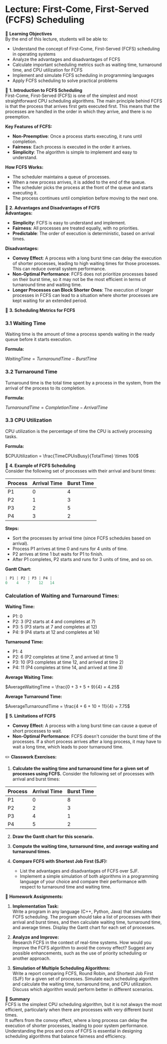 # Lecture: First-Come, First-Served (FCFS) Scheduling

🎯 **Learning Objectives**  
By the end of this lecture, students will be able to:  
- Understand the concept of First-Come, First-Served (FCFS) scheduling in operating systems  
- Analyze the advantages and disadvantages of FCFS  
- Calculate important scheduling metrics such as waiting time, turnaround time, and CPU utilization for FCFS  
- Implement and simulate FCFS scheduling in programming languages  
- Apply FCFS scheduling to solve practical problems

🧠 **1. Introduction to FCFS Scheduling**  
First-Come, First-Served (FCFS) is one of the simplest and most straightforward CPU scheduling algorithms. The main principle behind FCFS is that the process that arrives first gets executed first. This means that the processes are handled in the order in which they arrive, and there is no preemption.

**Key Features of FCFS:**  
- **Non-Preemptive**: Once a process starts executing, it runs until completion.  
- **Fairness**: Each process is executed in the order it arrives.  
- **Simplicity**: The algorithm is simple to implement and easy to understand.  

**How FCFS Works:**  
- The scheduler maintains a queue of processes.  
- When a new process arrives, it is added to the end of the queue.  
- The scheduler picks the process at the front of the queue and starts executing it.  
- The process continues until completion before moving to the next one.

🧠 **2. Advantages and Disadvantages of FCFS**  
**Advantages:**  
- **Simplicity**: FCFS is easy to understand and implement.  
- **Fairness**: All processes are treated equally, with no priorities.  
- **Predictable**: The order of execution is deterministic, based on arrival times.  

**Disadvantages:**  
- **Convoy Effect**: A process with a long burst time can delay the execution of shorter processes, leading to high waiting times for those processes. This can reduce overall system performance.  
- **Non-Optimal Performance**: FCFS does not prioritize processes based on their burst time, so it may not be the most efficient in terms of turnaround time and waiting time.  
- **Longer Processes can Block Shorter Ones**: The execution of longer processes in FCFS can lead to a situation where shorter processes are kept waiting for an extended period.

🧠 **3. Scheduling Metrics for FCFS**  
### 3.1 Waiting Time  
Waiting time is the amount of time a process spends waiting in the ready queue before it starts execution.  

**Formula:**

$WaitingTime = TurnaroundTime - BurstTime$

### 3.2 Turnaround Time  
Turnaround time is the total time spent by a process in the system, from the arrival of the process to its completion.  

**Formula:**

$TurnaroundTime = CompletionTime - ArrivalTime$

### 3.3 CPU Utilization  
CPU utilization is the percentage of time the CPU is actively processing tasks.  

**Formula:**

$CPUUtilization = \frac{TimeCPUisBusy}{TotalTime} \times 100$

🧠 **4. Example of FCFS Scheduling**  
Consider the following set of processes with their arrival and burst times:

| Process | Arrival Time | Burst Time |
| ------- | ------------ | ---------- |
| P1      | 0            | 4          |
| P2      | 1            | 3          |
| P3      | 2            | 5          |
| P4      | 3            | 2          |

**Steps:**  
- Sort the processes by arrival time (since FCFS schedules based on arrival).  
- Process P1 arrives at time 0 and runs for 4 units of time.  
- P2 arrives at time 1 but waits for P1 to finish.  
- After P1 completes, P2 starts and runs for 3 units of time, and so on.

**Gantt Chart:**

```cpp
| P1 | P2 | P3 | P4 |
0    4    7    12   14
```
### Calculation of Waiting and Turnaround Times:
**Waiting Time:**

- P1: 0  
- P2: 3 (P2 starts at 4 and completes at 7)  
- P3: 5 (P3 starts at 7 and completes at 12)  
- P4: 9 (P4 starts at 12 and completes at 14)  

**Turnaround Time:**

- P1: 4  
- P2: 6 (P2 completes at time 7, and arrived at time 1)  
- P3: 10 (P3 completes at time 12, and arrived at time 2)  
- P4: 11 (P4 completes at time 14, and arrived at time 3)  

**Average Waiting Time:**

$AverageWaitingTime = \frac{0 + 3 + 5 + 9}{4} = 4.25$

**Average Turnaround Time:**

$AverageTurnaroundTime = \frac{4 + 6 + 10 + 11}{4} = 7.75$

🧠 **5. Limitations of FCFS**  
- **Convoy Effect**: A process with a long burst time can cause a queue of short processes to wait.  
- **Non-Optimal Performance**: FCFS doesn't consider the burst time of the processes. If a short process arrives after a long process, it may have to wait a long time, which leads to poor turnaround time.

✏️ **Classwork Exercises:**  
1. **Calculate the waiting time and turnaround time for a given set of processes using FCFS.** Consider the following set of processes with arrival and burst times:

| Process | Arrival Time | Burst Time |
| ------- | ------------ | ---------- |
| P1      | 0            | 8          |
| P2      | 2            | 3          |
| P3      | 4            | 1          |
| P4      | 5            | 2          |

2. **Draw the Gantt chart for this scenario.**  
3. **Compute the waiting time, turnaround time, and average waiting and turnaround times.**

4. **Compare FCFS with Shortest Job First (SJF):**  
   - List the advantages and disadvantages of FCFS over SJF.  
   - Implement a simple simulation of both algorithms in a programming language of your choice and compare their performance with respect to turnaround time and waiting time.

📝 **Homework Assignments:**  
1. **Implementation Task:**  
   Write a program in any language (C++, Python, Java) that simulates FCFS scheduling. The program should take a list of processes with their arrival and burst times, and then calculate waiting time, turnaround time, and average times. Display the Gantt chart for each set of processes.

2. **Analyze and Improve:**  
   Research FCFS in the context of real-time systems. How would you improve the FCFS algorithm to avoid the convoy effect? Suggest any possible enhancements, such as the use of priority scheduling or another approach.

3. **Simulation of Multiple Scheduling Algorithms:**  
   Write a report comparing FCFS, Round Robin, and Shortest Job First (SJF) for a given set of processes. Simulate each scheduling algorithm and calculate the waiting time, turnaround time, and CPU utilization. Discuss which algorithm would perform better in different scenarios.

🧠 **Summary**  
FCFS is the simplest CPU scheduling algorithm, but it is not always the most efficient, particularly when there are processes with very different burst times.  
It suffers from the convoy effect, where a long process can delay the execution of shorter processes, leading to poor system performance.  
Understanding the pros and cons of FCFS is essential in designing scheduling algorithms that balance fairness and efficiency.
